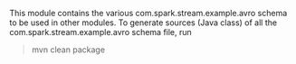 This module contains the various com.spark.stream.example.avro schema to be used in other modules.
To generate sources (Java class) of all the com.spark.stream.example.avro schema file, run 
> mvn clean package